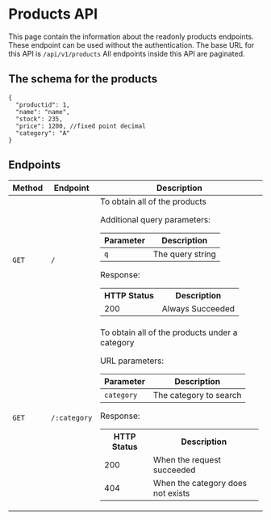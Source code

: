 # Products API

This page contain the information about the readonly products endpoints. These endpoint can be used without the authentication. The base URL for this API is `/api/v1/products` All endpoints inside this API are paginated.

## The schema for the products

```jsonc
{
  "productid": 1,
  "name": "name",
  "stock": 235,
  "price": 1200, //fixed point decimal
  "category": "A"
}
```

## Endpoints

<table>
<tr><th>Method</th><th>Endpoint</th><th>Description</th></tr>
<tbody>
<tr>
<td>

`GET`

</td><td>

`/`</td><td>To obtain all of the products

Additional query parameters:

| Parameter | Description      |
| --------- | ---------------- |
| `q`       | The query string |

Response:

<table>
<tr><th>HTTP Status</th><th>Description</th></tr>
<tr><td>200</td><td>
Always Succeeded
</td>
</tr>
</table>
</td>
</tr>
<tr>
<td>

`GET`

</td><td>

`/:category`</td><td>To obtain all of the products under a category

URL parameters:

| Parameter  | Description            |
| ---------- | ---------------------- |
| `category` | The category to search |

Response:

<table>
<tr><th>HTTP Status</th><th>Description</th></tr>
<tr><td>200</td><td>
When the request succeeded
</td>
</tr>
<tr><td>404</td><td>
When the category does not exists
</td>
</tr>
</table>
</td>
</tr>

</tbody>
</table>
